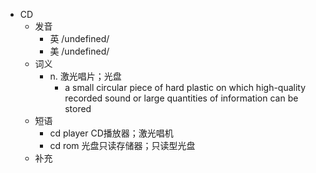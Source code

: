- CD
  - 发音
    - 英 /undefined/
    - 美 /undefined/
  - 词义
    - n. 激光唱片；光盘
      - a small circular piece of hard plastic on which high-quality recorded sound or large quantities of information can be stored
  - 短语
    - cd player CD播放器；激光唱机
    - cd rom 光盘只读存储器；只读型光盘
  - 补充